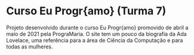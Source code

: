 # Curso Eu Progr{amo} (Turma 7) 
Projeto desenvolvido durante o curso Eu Progr{amo} promovido de abril a maio de 2021 pela PrograMaria. O site tem um pouco da biografia da Ada Lovelace, uma referência para a área de Ciência da Computação e para todas as mulheres.

[^1]: O presente curso faz parte das atividades realizadas pela PrograMaria e tem o objetivo de ajudar mulheres a darem os primeiros passos na programação e apoiá-las durante essa jornada. #VamosJuntas
